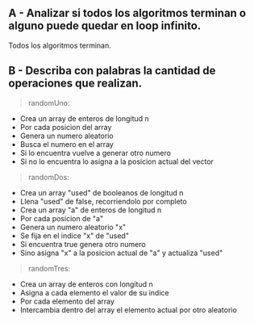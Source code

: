 ## A - Analizar si todos los algoritmos terminan o alguno puede quedar en loop infinito. 
Todos los algoritmos terminan.

## B - Describa con palabras la cantidad de operaciones que realizan.
> randomUno: 

* Crea un array de enteros de longitud n
* Por cada posicion del array
* Genera un numero aleatorio
* Busca el numero en el array
* Si lo encuentra vuelve a generar otro numero
* Si no lo encuentra lo asigna a la posicion actual del vector 

> randomDos:
* Crea un array "used" de booleanos de longitud n
* Llena "used" de false, recorriendolo por completo
* Crea un array "a" de enteros de longitud n
* Por cada posicion de "a"
* Genera un numero aleatorio "x"
* Se fija en el indice "x" de "used"
* Si encuentra true genera otro numero
* Sino asigna "x" a la posicion actual de "a" y actualiza "used"

> randomTres:
 * Crea un array de enteros con longitud n
 * Asigna a cada elemento el valor de su indice
 * Por cada elemento del array
 * Intercambia dentro del array el elemento actual por otro aleatorio